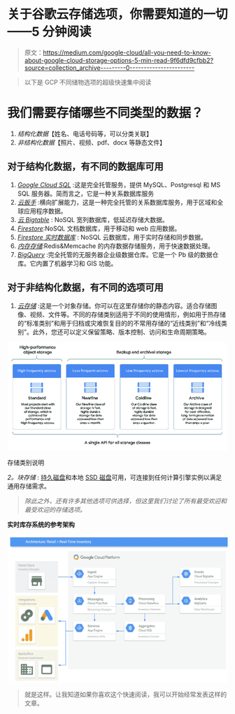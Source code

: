 # 关于谷歌云存储选项，你需要知道的一切——5 分钟阅读

> 原文：<https://medium.com/google-cloud/all-you-need-to-know-about-google-cloud-storage-options-5-min-read-9f6dfd9cfbb2?source=collection_archive---------0----------------------->

> 以下是 GCP 不同储物选项的超级快速集中阅读

# 我们需要存储哪些不同类型的数据？

1.  *结构化数据*【姓名、电话号码等，可以分类关联】
2.  *非结构化数据*【照片、视频、pdf、docx 等静态文件】

## **对于结构化数据，有不同的数据库可用**

1.  [*Google Cloud SQL*](https://cloud.google.com/sql) :这是完全托管服务，提供 MySQL、Postgresql 和 MS SQL 服务器。简而言之，它是一种关系数据库服务
2.  [*云扳手*](https://cloud.google.com/spanner) :横向扩展能力，这是一种完全托管的关系数据库服务，用于区域和全球应用程序数据。
3.  [*云 Bigtable*](https://cloud.google.com/bigtable) : NoSQL 宽列数据库，低延迟存储大数据。
4.  [*Firestore*](https://cloud.google.com/firestore):NoSQL 文档数据库，用于移动和 web 应用数据。
5.  [*Firestore 实时数据库*](https://firebase.google.com/products/realtime-database/) : NoSQL 云数据库，用于实时存储和同步数据。
6.  [*内存存储*](https://cloud.google.com/memorystore):Redis&Memcache 的内存数据存储服务，用于快速数据处理。
7.  [*BigQuery*](https://cloud.google.com/bigquery) :完全托管的无服务器企业级数据仓库。它是一个 Pb 级的数据仓库。它内置了机器学习和 GIS 功能。

## 对于非结构化数据，有不同的选项可用

1.  [*云存储*](https://cloud.google.com/storage) :这是一个对象存储。你可以在这里存储你的静态内容。适合存储图像、视频、文件等。不同的存储类别适用于不同的使用情形，例如用于热存储的“标准类别”和用于归档或灾难恢复目的的不常用存储的“近线类别”和“冷线类别”。此外，您还可以定义保留策略、版本控制、访问和生命周期策略。

![](img/e8f2a85aacf446a6bb619197fd49333b.png)

存储类别说明

*2。块存储* : [持久磁盘](https://cloud.google.com/persistent-disk)和本地 [SSD 磁盘](https://cloud.google.com/local-ssd)可用，可连接到任何计算引擎实例以满足通用存储需求。

> *除此之外，还有许多其他选项可供选择，但这里我们讨论了所有最受欢迎和最受欢迎的存储选项。*

**实时库存系统的参考架构**

![](img/dbda9adc8d5724b631b848480b985a08.png)

> 就是这样。让我知道如果你喜欢这个快速阅读，我可以开始经常发表这样的文章。